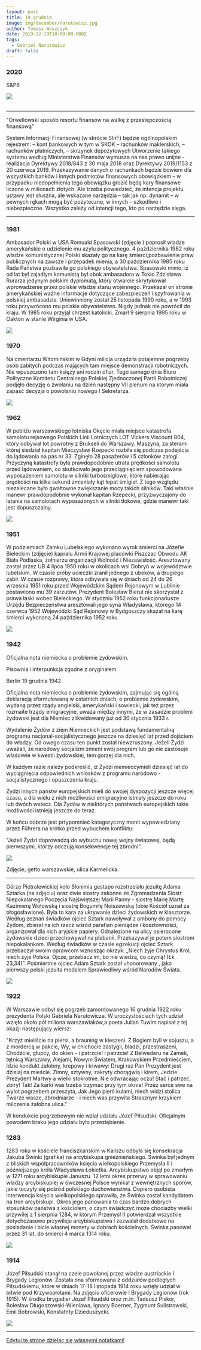 ```yaml
---
layout: post
title: 19 grudnia
image: img/december/narutowicz.jpg
author: Tomasz Waszczyk
date: 2019-12-19T10:00:00.000Z
tags:
  - Gabriel Narutowicz
draft: false
---
```


### 2020

S&P6

<img src="./img/december/s&p6.jpg"><br><br>

---

"Orwellowski sposób resortu finansów na walkę z przestępczością finansową"

System Informacji Finansowej (w skrócie SInF) będzie ogólnopolskim rejestrem:
– kont bankowych w tym w SKOK
– rachunków maklerskich,
– rachunków płatniczych,
– skrzynek depozytowych
Utworzenie takiego systemu według Ministerstwa Finansów wymusza na nas prawo unijne - realizacja Dyrektywy 2018/843 z 30 maja 2018 oraz Dyrektywy 2019/1153 z 20 czerwca 2019. Przekazywanie danych o rachunkach będzie bowiem dla wszystkich banków i innych podmiotów finansowych obowiązkiem – w przypadku niedopełnienia tego obowiązku grozić będą kary finansowe liczone w milionach złotych.
Ale trzeba powiedzieć, że intencja projektu ustawy jest słuszna, ale wskazane narzędzia – tak jak np. dynamit – w pewnych rękach mogą być pożyteczne, w innych – szkodliwe i niebezpieczne. Wszystko zależy od intencji tego, kto po narzędzie sięga.

---

### 1981

Ambasador Polski w USA Romuald Spasowski (zdjęcie ) poprosił władze amerykańskie o udzielenie mu azylu politycznego. 4 października 1982 roku władze komunistycznej Polski skazały go na karę śmierci,pozbawienie praw publicznych na zawsze i przepadek mienia, a 30 października 1985 roku Rada Państwa pozbawiła go polskiego obywatelstwa.
Spasowski mimo, iż od lat był zajadłym komunistą był obok ambasadora w Tokio Zdzisława Rurarza jedynym polskim dyplomatą, który otwarcie skrytykował wprowadzenie przez polskie władze stanu wojennego. Przekazał on stronie amerykańskiej ważne informacje dotyczące zabezpieczeń i szyfrowania w polskiej ambasadzie.
Uniewinniony został 25 listopada 1990 roku, a
w 1993 roku przywrócono mu polskie
obywatelstwo. Nigdy jednak nie powrócił do
kraju. W 1985 roku przyjął chrzest katolicki.
Zmarł 9 sierpnia 1995 roku w Oakton w stanie Wirginia w USA.

<img src="./img/december/spasowski.jpg"/><br>

### 1970

Na cmentarzu Witomińskim w Gdyni milicja urządziła potajemne pogrzeby osób zabitych podczas mających tam miejsce demonstracji robotniczych. Nie wpuszczono tam księży ani rodzin ofiar.
Tego samego dnia Biuro Polityczne Komitetu Centralnego Polskiej Zjednoczonej Partii Robotniczej podjęło decyzję o zwołaniu na dzień następny VII plenum na którym miała zapaść decyzja o powołaniu nowego I Sekretarza.

<img src="./img/december/milicja.jpg"/><br>

### 1962

W pobliżu warszawskiego lotniska Okęcie miała miejsce katastrofa samolotu rejsowego Polskich Linii Lotniczych LOT Vickers Viscount 804, który odbywał lot powrotny z Brukseli do Warszawy. Maszyna, za sterami której siedział kapitan Mieczysław Rzepecki rozbiła się podczas podejścia do lądowania na pas nr 33. Zginęło 28 pasażerów i 5 członków załogi.
Przyczyną katastrofy była prawdopodobnie utrata prędkości samolotu przed lądowaniem, co skutkowało jego przeciągnięciem spowodowana wyposażeniem samolotu w silniki turbośmigłowe, które nabierając prędkości na kilka sekund zmieniały kąt łopat śmigieł. Z tego względu niezalecane było gwałtowne zwiększanie mocy takich silników. Taki właśnie manewr prawdopodobnie wykonał kapitan Rzepecki, przyzwyczajony do latania na samolotach wyposażonych w silniki tłokowe, gdzie manewr taki jest dopuszczalny.

<img src="./img/december/rzepecki.jpg"/><br>

### 1951

W podziemiach Zamku Lubelskiego wykonano wyrok śmierci na Józefie Bieleckim (zdjęcie) kapralu Armii Krajowej placówki Piszczac Obwodu AK Biała Podlaska, żołnierzu organizacji Wolność i Niezawisłość. Aresztowany został przez UB 4 lipca 1950 roku w okolicach wsi Dobryń w województwie lubelskim. W czasie próby ucieczki zranił jednego z ubeków, a drugiego zabił. W czasie rozprawy, która odbywała się w dniach od 24 do 26 września 1951 roku przed Wojewódzkim Sądem Rejonowym w Lublinie postawiono mu 39 zarzutów. Prezydent Bolesław Bierut nie skorzystał z prawa łaski wobec Bieleckiego.
W styczniu 1952 roku funkcjonariusze Urzędu Bezpieczeństwa aresztowali jego syna Władysława, którego 14 czerwca 1952 Wojewódzki Sąd Rejonowy w Bydgoszczy skazał na karę śmierci wykonaną 24 października 1952 roku.

<img src="./img/december/bielecki.jpg"/><br>

### 1942

Oficjalna nota niemiecka o problemie żydowskim.

Pisownia i interpunkcja zgodne z oryginałem

Berlin 19 grudnia 1942

Oficjalna nota niemiecka o problemie żydowskim, zajmując się ogólną deklaracją sformułowaną w ostatnich dniach, o problemie żydowskim, wydaną przez rządy angielski, amerykański i sowiecki, jak też przez rozmaite trządy emigracyjne, uważa między innymi, że w zasadzie problem żydowski jest dla Niemiec zlikwidowany już od 30 stycznia 1933 r.

Wydalenie Żydów z ziem Niemieckich jest podstawą fundamentalną programu nacjonal-socjalistycznego jeszcze na dziesięć lat przed dojściem do władzy. Od owego czasu ten punkt został niewzruszony. Jeżeli Żydzi uważali, że narodowy socjalizm zmieni swój program lub go nie zastosuje właściwie w kwestii żydowskiej, tem gorzej dla nich.

W każdym razie należy podkreślić, iż Żydzi niemieccymieli dziesięć lat do wyciągnięcia odpowiednich wniosków z programu narodowo -socjalistycznego i opuszczenia kraju.

Żydzi innych państw europejskich mieli do swojej dyspozycji jeszcze więcej czasu, a dla wielu z nich możliwości emigracyjne istniały jeszcze do roku lub dwóch wstecz. Dla Żydów w niektórych państwach europejskich takie możliwości istnieją jeszcze do teraz.

W końcu dobrze jest prtypomnieć kategoryczny monit wypowiedziany przez Führera na krótko przed wybuchem konfliktu:

"Jeżeli Żydzi doprowadzą do wybuchu nowej wojny światowej, będą pierwszymi, którzy odczują konsekwencje tej zbrodni".

<img src="./img/december/karmelicka.jpg"/><br>

Zdjęcie; getto warszawskie, ulica Karmelicka.

---

Górze Pietralewickiej koło Słonimia gestapo rozstrzelało jezuitę Adama Sztarka (na zdjęciu) oraz dwie siostry zakonne ze Zgromadzenia Sióstr Niepokalanego Poczęcia Najświętszej Marii Panny - siostrę Marię Martę Kazimierę Wołowską i siostrę Bogumiłę Noiszewską
(obie Kościół uznał za błogosławione).
Była to kara za ukrywanie dzieci żydowskich w klasztorze.
Według zeznań świadków ojciec Sztark nawoływał z ambony do pomocy Żydom, zbierał na ich rzecz wśród parafian pieniądze i kosztowności, organizował dla nich aryjskie papiery. Odnalezione na ulicy osierocone żydowskie dzieci przechowywał na plebanii. Przekazywał je potem siostrom niepokalankom.
Według świadków w czasie egzekucji ojciec Sztark przebaczył swoim oprawcom wznosząc okrzyk:
„Niech żyje Chrystus Król, niech żyje Polska.
Ojcze, przebacz im, bo nie wiedzą, co czynią!
(Łk 23,34)”.
Pośmiertnie ojciec Adam Sztark został uhonorowany , jako pierwszy polski jezuita medalem Sprawiedliwy wśród Narodów Świata.

<img src="./img/december/sztarka.jpg"/><br>

### 1922

W Warszawie odbył się pogrzeb zamordowanego 16 grudnia 1922 roku prezydenta Polski Gabriela Narutowicza. W uroczystościach tych udział wzięło około pół miliona warszawiaków,a poeta Julian Tuwim napisał z tej okazji następujący wiersz:

"Krzyż mieliście na piersi, a brauning w kieszeni.
Z Bogiem byli w sojuszu, a z mordercą w pakcie, Wy, w chichocie zastygli, bladzi, przestraszeni,
Chodźcie, głupcy, do okien - i patrzcie! i patrzcie!
Z Belwederu na Zamek, tętnicą Warszawy,
Alejami, Nowym Światem, Krakowskiem
Przedmieściem,
Idzie kondukt żałobny, krepowy i krwawy:
Drugi raz Pan Prezydent jest dzisiaj na mieście.
Zimny, sztywny, zakryty chorągwią i kirem,
Jedzie Prezydent Martwy a wielki stokrotnie.
Nie odwracając oczu! Stać i patrzeć, zbiry!
Tak! Za karki was trzeba trzymać przy tym oknie!
Przez serce swe na wylot pogrzebem przeszyta,
Jak Jego pierś kulami, niech widzi stolica
Twarze wasze, zbrodniarze - i niech was przywita
Strasznym krzykiem milczenia żałobna ulica."

W kondukcie pogrzebowym nie wziął udziału Józef Piłsudski. Oficjalnym powodem braku jego udziału było przeziębienie.

### 1283

1283 roku w kościele franciszkańskim w Kaliszu odbyła się konsekracja Jakuba Świnki (grafika) na arcybiskupa gnieźnieńskiego.
Świnka był jednym z bliskich współpracowników księcia wielkopolskiego Przemysła II i późniejszego króla Władysława Łokietka.
Arcybiskupstwo objął po zmarłym w 1271 roku arcybiskupie Januszu. 12 letni okres przerwy w sprawowaniu władzy arcybiskupiej w ówczesnej Polsce wynikał z wewnętrznych sporów, jakie toczyły się pośród polskiego duchowieństwa. Dopiero osobista interwencja księcia wielkopolskiego sprawiła, że Świnka został kandydatem na tron arcybiskupi.
Okres jego panowania to czas bardzo dobrych stosunków państwa z kościołem, o czym świadczyć może chociażby wielki przywilej z 1 sierpnia 1284, w którym Przemysł II potwierdzał wszystkie dotychczasowe przywileje arcybiskupstwa i zezwalał dodatkowo na posiadanie i bicie własnej monety w dobrach kościelnych.
Świnka panował przez 31 lat, do śmierci 4 marca 1314 roku.

<img src="./img/december/swinka.jpg"/><br>

### 1914

Józef Piłsudski stanął na czele powołanej przez władze austriackie I Brygady Legionów.
Została ona sformowana z oddziałów podległych Piłsudskiemu, które w dniach 17-18 listopada 1914 roku wzięły udział w bitwie pod Krzywopłotami.
Na zdjęciu oficerowie I Brygady Legionów (rok 1915). W środku brygadier Józef Piłsudski oraz m.in. Tadeusz Piskor, Bolesław Długoszowski-Wieniawa, Ignacy Boerner, Zygmunt Sulistrowski, Emil Bobrowski, Konstatnty Dzieduszycki.

<img src="./img/december/austria.jpg"/><br>

---

<a href="https://github.com/TomaszWaszczyk/historia.waszczyk.com/edit/master/src/content/december-19.md" target="_blank">Edytuj tę stronę dzieląc się własnymi notatkami!</a>
